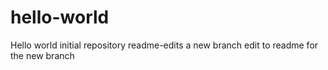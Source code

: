 # hello-world
Hello world initial repository
readme-edits a new branch
edit to readme for the new branch

